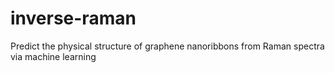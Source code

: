 # inverse-raman
Predict the physical structure of graphene nanoribbons from Raman spectra via machine learning
